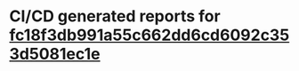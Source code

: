 # CI/CD generated reports for [fc18f3db991a55c662dd6cd6092c353d5081ec1e](https://github.com/hydephp/develop/commit/fc18f3db991a55c662dd6cd6092c353d5081ec1e)

